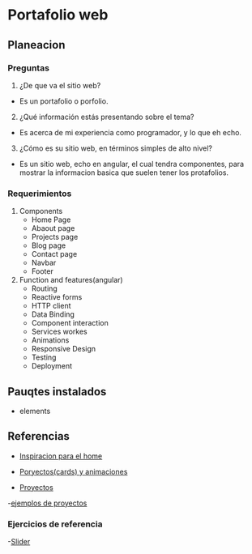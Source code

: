# Portafolio web


## Planeacion
### Preguntas
1. ¿De que va el sitio web?
- Es un portafolio o porfolio.
2. ¿Qué información estás presentando sobre el tema?
- Es acerca de mi experiencia como programador, y lo que eh echo.
3. ¿Cómo es su sitio web, en términos simples de alto nivel?
- Es un sitio web, echo en angular, el cual tendra componentes, para mostrar la informacion basica que suelen tener los protafolios.
### Requerimientos
1. Components
    - Home Page
    - Abaout page
    - Projects page
    - Blog page
    - Contact page
    - Navbar
    - Footer
2. Function and features(angular)
    - Routing
    - Reactive forms
    - HTTP client
    - Data Binding
    - Component interaction
    - Services workes
    - Animations
    - Responsive Design
    - Testing
    - Deployment

## Pauqtes instalados
- elements

## Referencias
- [Inspiracion para el home](https://debbie.codes/)
- [Poryectos(cards) y animaciones](https://kentcdodds.com/#intro)

- [Proyectos](https://preview.themeforest.net/item/jenna-angular-personal-portfolio-template/full_screen_preview/47147901?_ga=2.264658631.911828075.1720756958-1622826640.1720756958)

-[ejemplos de proyectos](https://platzi.com/blog/amb-ejemplos-portafolios-web/)

### Ejercicios de referencia
-[Slider](https://stackblitz.com/edit/rux5xg?file=src%2Fapp%2Fslider%2Fslider.component.ts)